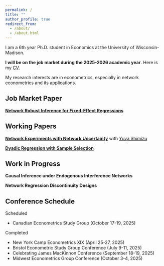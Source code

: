 ```yaml
---
permalink: /
title: ""
author_profile: true
redirect_from: 
  - /about/
  - /about.html
---
```


I am a 6th year Ph.D. student in Economics at the University of Wisconsin-Madison.

**I will be on the job market during the 2025-2026 academic year**. Here is my [CV](/files/cv_2025_10.pdf).

My research interests are in econometrics, especially in network econometrics and its applications.

## Job Market Paper

[**Network Robust Inference for Fixed-Effect Regressions**](/files/network_fixed_effects.pdf)

## Working Papers

[**Network Experiments with Network Uncertainty**](/files/network_experiment_ver2.pdf) with [Yuya Shimizu](https://yshimizu-econ.github.io/)

[**Dyadic Regression with Sample Selection**](/files/dyadic_draft.pdf)

## Work in Progress

**Causal Inference under Endogenous Interference Networks**

**Network Regression Discontinuity Designs**

## Conference Schedule
Scheduled
- Canadian Econometrics Study Group (October 17-19, 2025)

Completed
- New York Camp Econometrics XIX (April 25-27, 2025)
- Bristol Econometric Study Group Conference (July 9-11, 2025)
- Celebrating James MacKinnon Conference (September 18-19, 2025)
- Midwest Econometrics Group Conference (October 3-4, 2025)
